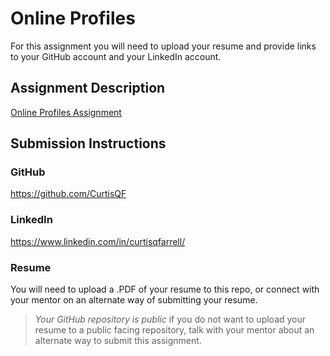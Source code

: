 # Online Profiles
For this assignment you will need to upload your resume and provide links to your GitHub account and your LinkedIn account.

## Assignment Description
[Online Profiles Assignment](https://education.launchcode.org/liftoff/modules/assignments/online-profiles)

## Submission Instructions
 
### GitHub
https://github.com/CurtisQF
 
### LinkedIn
https://www.linkedin.com/in/curtisqfarrell/

### Resume
You will need to upload a .PDF of your resume to this repo, or connect with your mentor on an alternate way of submitting your resume.

> *Your GitHub repository is public* if you do not want to upload your resume to a public facing repository, talk with your mentor about an alternate way to submit this assignment.
